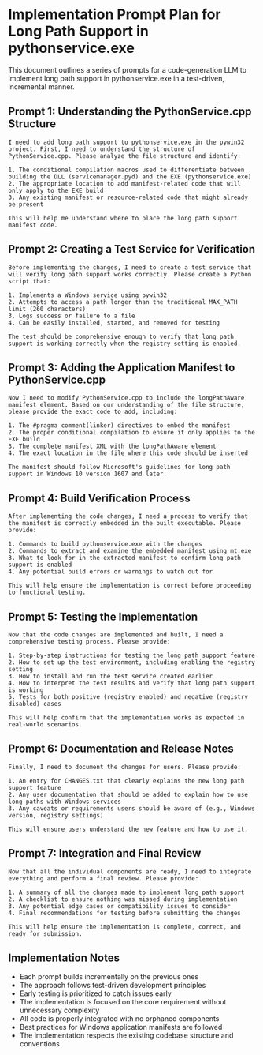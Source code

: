 # Implementation Prompt Plan for Long Path Support in pythonservice.exe

This document outlines a series of prompts for a code-generation LLM to implement long path support in pythonservice.exe in a test-driven, incremental manner.

## Prompt 1: Understanding the PythonService.cpp Structure

```
I need to add long path support to pythonservice.exe in the pywin32 project. First, I need to understand the structure of PythonService.cpp. Please analyze the file structure and identify:

1. The conditional compilation macros used to differentiate between building the DLL (servicemanager.pyd) and the EXE (pythonservice.exe)
2. The appropriate location to add manifest-related code that will only apply to the EXE build
3. Any existing manifest or resource-related code that might already be present

This will help me understand where to place the long path support manifest code.
```

## Prompt 2: Creating a Test Service for Verification

```
Before implementing the changes, I need to create a test service that will verify long path support works correctly. Please create a Python script that:

1. Implements a Windows service using pywin32
2. Attempts to access a path longer than the traditional MAX_PATH limit (260 characters)
3. Logs success or failure to a file
4. Can be easily installed, started, and removed for testing

The test should be comprehensive enough to verify that long path support is working correctly when the registry setting is enabled.
```

## Prompt 3: Adding the Application Manifest to PythonService.cpp

```
Now I need to modify PythonService.cpp to include the longPathAware manifest element. Based on our understanding of the file structure, please provide the exact code to add, including:

1. The #pragma comment(linker) directives to embed the manifest
2. The proper conditional compilation to ensure it only applies to the EXE build
3. The complete manifest XML with the longPathAware element
4. The exact location in the file where this code should be inserted

The manifest should follow Microsoft's guidelines for long path support in Windows 10 version 1607 and later.
```

## Prompt 4: Build Verification Process

```
After implementing the code changes, I need a process to verify that the manifest is correctly embedded in the built executable. Please provide:

1. Commands to build pythonservice.exe with the changes
2. Commands to extract and examine the embedded manifest using mt.exe
3. What to look for in the extracted manifest to confirm long path support is enabled
4. Any potential build errors or warnings to watch out for

This will help ensure the implementation is correct before proceeding to functional testing.
```

## Prompt 5: Testing the Implementation

```
Now that the code changes are implemented and built, I need a comprehensive testing process. Please provide:

1. Step-by-step instructions for testing the long path support feature
2. How to set up the test environment, including enabling the registry setting
3. How to install and run the test service created earlier
4. How to interpret the test results and verify that long path support is working
5. Tests for both positive (registry enabled) and negative (registry disabled) cases

This will help confirm that the implementation works as expected in real-world scenarios.
```

## Prompt 6: Documentation and Release Notes

```
Finally, I need to document the changes for users. Please provide:

1. An entry for CHANGES.txt that clearly explains the new long path support feature
2. Any user documentation that should be added to explain how to use long paths with Windows services
3. Any caveats or requirements users should be aware of (e.g., Windows version, registry settings)

This will ensure users understand the new feature and how to use it.
```

## Prompt 7: Integration and Final Review

```
Now that all the individual components are ready, I need to integrate everything and perform a final review. Please provide:

1. A summary of all the changes made to implement long path support
2. A checklist to ensure nothing was missed during implementation
3. Any potential edge cases or compatibility issues to consider
4. Final recommendations for testing before submitting the changes

This will help ensure the implementation is complete, correct, and ready for submission.
```

## Implementation Notes

- Each prompt builds incrementally on the previous ones
- The approach follows test-driven development principles
- Early testing is prioritized to catch issues early
- The implementation is focused on the core requirement without unnecessary complexity
- All code is properly integrated with no orphaned components
- Best practices for Windows application manifests are followed
- The implementation respects the existing codebase structure and conventions
